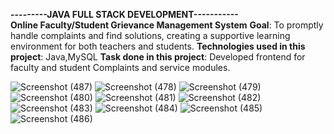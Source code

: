 **---------JAVA FULL STACK DEVELOPMENT-----------**<br />
**Online Faculty/Student Grievance Management System**
**Goal**: To promptly handle complaints and find solutions, creating a supportive learning environment for both teachers
and students.
**Technologies used in this project**: Java,MySQL
**Task done in this project**: Developed frontend for faculty and student Complaints and service modules.




![Screenshot (487)](https://github.com/klu-2100032567/Faculty-Student-Grievance-Management-System/assets/121150348/cbc13bdc-91fc-4f59-91be-52d4b897d5d5)
![Screenshot (478)](https://github.com/klu-2100032567/Faculty-Student-Grievance-Management-System/assets/121150348/9166a192-8dcb-4c16-ad2a-6c6322be6c0e)
![Screenshot (479)](https://github.com/klu-2100032567/Faculty-Student-Grievance-Management-System/assets/121150348/9295a090-5785-4d37-8440-8a8e772f1e2c)
![Screenshot (480)](https://github.com/klu-2100032567/Faculty-Student-Grievance-Management-System/assets/121150348/b1320e1d-13aa-4420-96d5-2d78d51d3ee0)
![Screenshot (481)](https://github.com/klu-2100032567/Faculty-Student-Grievance-Management-System/assets/121150348/cf87e72c-ad94-4bf7-b448-62a8941bd792)
![Screenshot (482)](https://github.com/klu-2100032567/Faculty-Student-Grievance-Management-System/assets/121150348/08b37b26-4a7b-446b-9462-d696a1b91109)
![Screenshot (483)](https://github.com/klu-2100032567/Faculty-Student-Grievance-Management-System/assets/121150348/75133048-9726-4ae1-9944-ff75cbf892ee)
![Screenshot (484)](https://github.com/klu-2100032567/Faculty-Student-Grievance-Management-System/assets/121150348/d6ea6633-867f-47f9-b760-894d6112313e)
![Screenshot (485)](https://github.com/klu-2100032567/Faculty-Student-Grievance-Management-System/assets/121150348/a443f012-6d8c-4c75-af1a-3e0f2f8e9954)
![Screenshot (486)](https://github.com/klu-2100032567/Faculty-Student-Grievance-Management-System/assets/121150348/7ad2f7d0-bd01-4f2a-9219-30f62dc82669)

